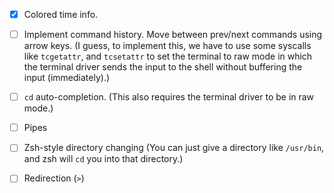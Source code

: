 - [x] Colored time info.

- [ ] Implement command history. Move between prev/next commands using arrow keys.
  (I guess, to implement this, we have to use some syscalls like `tcgetattr`, and `tcsetattr` to set the terminal to raw mode in which the terminal driver sends the input to the shell without buffering the input (immediately).)

- [ ] `cd` auto-completion.
  (This also requires the terminal driver to be in raw mode.)

- [ ] Pipes

- [ ] Zsh-style directory changing (You can just give a directory like `/usr/bin`, and zsh will `cd` you into that directory.)

- [ ] Redirection (`>`)